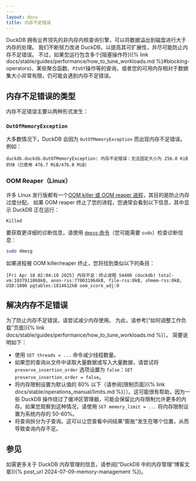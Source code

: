 ```yaml
---
---
layout: docu
title: 内存不足错误
---
```


DuckDB 拥有业界领先的非内存内核查询引擎，可以将数据溢出到磁盘进行大于内存的处理。
我们不断努力改进 DuckDB，以提高其可扩展性，并尽可能防止内存不足错误。
不过，如果您运行包含多个[阻塞操作符]({% link docs/stable/guides/performance/how_to_tune_workloads.md %}#blocking-operators)、某些聚合函数、`PIVOT`操作等的查询，或者您的可用内存相对于数据集大小非常有限，仍可能会遇到内存不足错误。

## 内存不足错误的类型

内存不足错误主要以两种形式发生：

### `OutOfMemoryException`

大多数情况下，DuckDB 会因为 `OutOfMemoryException` 而出现内存不足错误。
例如：

```console
duckdb.duckdb.OutOfMemoryException: 内存不足错误：无法固定大小为 256.0 KiB 的块（已使用 476.7 MiB/476.8 MiB）
```

### OOM Reaper（Linux）

许多 Linux 发行版都有一个[OOM killer 或 OOM reaper 进程](https://learn.redhat.com/t5/Platform-Linux/Out-of-Memory-Killer/td-p/48828)，其目的是防止内存过度分配。
如果 OOM reaper 终止了您的进程，您通常会看到以下信息，其中显示 DuckDB 正在运行：

```console
Killed
```

要获取更详细的诊断信息，请使用 [`dmesg` 命令](https://en.wikipedia.org/wiki/Dmesg)（您可能需要 `sudo`）检查诊断信息：

```bash
sudo dmesg
```

如果进程被 OOM killer/reaper 终止，您将找到类似以下的条目：

```console
[Fri Apr 18 02:04:10 2025] 内存不足：终止进程 54400 (duckdb) total-vm:1037911068kB, anon-rss:770031964kB, file-rss:0kB, shmem-rss:0kB, UID:1000 pgtables:1814612kB oom_score_adj:0
```

## 解决内存不足错误

为了防止内存不足错误，请尝试减少内存使用。
为此，请参考[“如何调整工作负载”页面]({% link docs/stable/guides/performance/how_to_tune_workloads.md %}）。
简要说明如下：

* 使用 `SET threads = ...` 命令减少线程数量。
* 如果您的查询从文件中读取大量数据或写入大量数据，请尝试将 `preserve_insertion_order` 选项设置为 `false`：`SET preserve_insertion_order = false`。
* 将内存限制设置为默认值的 80% 以下（请参阅[限制页面]({% link docs/stable/operations_manual/limits.md %}））。这可能很有帮助，因为一些 DuckDB 操作绕过了缓冲区管理器，可能会保留比内存限制允许更多的内存。如果您观察到这种情况，请使用 `SET memory_limit = ...` 将内存限制设置为系统内存的 50-60%。
* 将查询拆分为子查询。这可以让您查看中间结果“膨胀”发生在哪个位置，从而导致查询内存不足。

## 参见

如需更多关于 DuckDB 内存管理的信息，请参阅[“DuckDB 中的内存管理”博客文章]({% post_url 2024-07-09-memory-management %})。